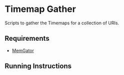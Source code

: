 # Timemap Gather
Scripts to gather the Timemaps for a collection of URIs.

## Requirements
* [MemGator](https://github.com/oduwsdl/MemGator)

## Running Instructions

